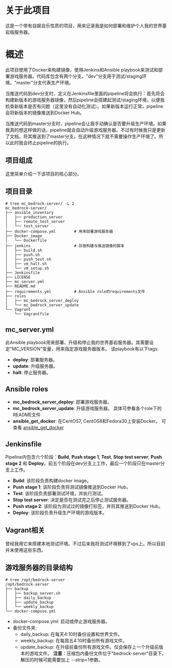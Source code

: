 # 关于此项目
这是一个带有自娱自乐性质的项目，用来记录我是如何部署和维护个人我的世界基岩版服务器。

# 概述
此项目使用了Docker来构建镜像，使用Jenkins和Ansible playbook来测试和部署游戏服务器。代码库包含有两个分支。"dev"分支用于测试/staging环境，"master"分支代表生产环境。

当推送代码到dev分支时，定义在Jenkinsfile里面的pipeline将会执行：首先将会构建新版本的游戏服务器镜像，然后pipeline会搭建起测试/staging环境，以便我检查新版本是否有问题（这里没有自动化测试）。如果新版本运行正常，pipeline会将新版本的镜像推送到Docker Hub。

当推送代码到master分支时，pipeline会让我手动确认是否要升级生产环境。如果我真的想这样做的话，pipeline就会自动升级游戏服务器。不过有时候我只是更新了文档，将其推送到了master分支。在这种情况下就不需要操作生产环境了。所以此时我会终止pipeline的执行。

## 项目组成
这里简单介绍一下该项目的核心部分。

## 项目目录
```
# tree mc_bedrock-server/ -L 2
mc_bedrock-server/
├── ansible_inventory
│   ├── production_server
│   ├── remote_test_server
│   └── test_server
├── docker-compose.yml        # 用来部署游戏服务器
├── Docker_image
│   └── Dockerfile
├── jenkins                   # 存放构建与推送镜像的脚本
│   ├── build.sh
│   ├── push.sh
│   ├── push_test.sh
│   ├── vm_halt.sh
│   └── vm_setup.sh
├── Jenkinsfile
├── LICENSE
├── mc_server.yml
├── README.md
├── requirements.yml          # Ansible role的requirements文件
├── roles
│   ├── mc_bedrock_server_deploy
│   └── mc_bedrock_server_update
└── Vagrant
    └── Vagrantfile
```

## mc_server.yml
此Ansible playbook用来部署、升级和停止我的世界基岩服务器。其需要设定"MC_VERSION"变量，用来指定游戏服务器版本。
该playbook有以下tags:
  * **deploy**: 部署服务器。
  * **update**: 升级服务器。
  * **halt**: 停止服务器。

## Ansible roles
* **mc_bedrock_server_deploy**: 部署游戏服务器。
* **mc_bedrock_server_update**: 升级游戏服务器。
    具体可参看各个role下的README文件
* **ansible_get_docker**: 在CentOS7, CentOS8和Fedora30上安装Docker。
可查看 [ansible_get_docker](https://github.com/herealways/ansible_get_docker)

## Jenkinsfile
Pipeline内包含六个阶段：**Build**, **Push stage 1**, **Test**, **Stop test server**, **Push stage 2** 和 **Deploy**。前五个阶段在dev分支上工作，最后一个阶段只在master分支上工作。  
  * **Build**: 该阶段负责构建docker image。
  * **Push stage 1**: 该阶段负责将测试镜像推送到Docker Hub。
  * **Test**: 该阶段负责部署测试环境，并执行测试。
  * **Stop test server**: 决定是否在测试完之后停止测试服务器。
  * **Push stage 2**: 该阶段为测试过的镜像打标签，并将其推送到Docker Hub。
  * **Deploy**: 该阶段负责升级生产环境的游戏版本。

## Vagrant相关
曾经我用它来搭建本地测试环境。不过后来我将测试环境移到了vps上。所以目前并未使用这些东西。

## 游戏服务器的目录结构
```
# tree /opt/bedrock-server
/opt/bedrock-server
├── backup
│   ├── backup_server.sh
│   ├── daily_backup
│   ├── update_backup
│   └── weekly_backup
└── docker-compose.yml
```

  * docker-compose.yml: 启动或停止游戏服务器。
  * 备份文件夹:
    * daily_backup: 在每天4:10时备份设置和世界文件。
    * weekly_backup: 在每周五4:10时备份所有游戏文件。
    * update_backup: 在升级前备份所有游戏文件。仅会保存上一个升级前版本的游戏文件。
  **注意**：压缩包内备份文件位于"bedrock-server"目录下。解压的时候可能需要加上 --strip=1参数。